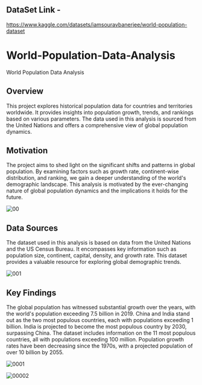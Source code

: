 
## DataSet Link - 
https://www.kaggle.com/datasets/iamsouravbanerjee/world-population-dataset
# World-Population-Data-Analysis
World Population Data Analysis

## Overview
This project explores historical population data for countries and territories worldwide. It provides insights into population growth, trends, and rankings based on various parameters. The data used in this analysis is sourced from the United Nations and offers a comprehensive view of global population dynamics.

## Motivation
The project aims to shed light on the significant shifts and patterns in global population. By examining factors such as growth rate, continent-wise distribution, and ranking, we gain a deeper understanding of the world's demographic landscape. This analysis is motivated by the ever-changing nature of global population dynamics and the implications it holds for the future.


![00](https://github.com/Sanket4545/World-Population-Data-Analysis/assets/103092841/ed851fba-0edf-4ea6-9a97-7e96c6e58091)



## Data Sources
The dataset used in this analysis is based on data from the United Nations and the US Census Bureau. It encompasses key information such as population size, continent, capital, density, and growth rate. This dataset provides a valuable resource for exploring global demographic trends.

![001](https://github.com/Sanket4545/World-Population-Data-Analysis/assets/103092841/06d996b8-b12a-4f5f-afa9-b3cb5a6b8ae8)



## Key Findings
The global population has witnessed substantial growth over the years, with the world's population exceeding 7.5 billion in 2019.
China and India stand out as the two most populous countries, each with populations exceeding 1 billion.
India is projected to become the most populous country by 2030, surpassing China.
The dataset includes information on the 11 most populous countries, all with populations exceeding 100 million.
Population growth rates have been decreasing since the 1970s, with a projected population of over 10 billion by 2055.

![0001](https://github.com/Sanket4545/World-Population-Data-Analysis/assets/103092841/f23afa62-b282-4504-9d7a-8fc08720b7a3)


![00002](https://github.com/Sanket4545/World-Population-Data-Analysis/assets/103092841/b53dcae5-9f71-48da-b248-199435570a79)
